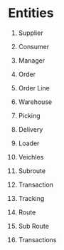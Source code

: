 # Entities
 
1. Supplier 
2. Consumer 
3. Manager
4. Order 
5. Order Line 
6. Warehouse 
7. Picking 
8. Delivery 
9. Loader 
10. Veichles
 
12. Subroute 
13. Transaction 
14. Tracking 
15. Route
16. Sub Route
17. Transactions 
